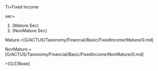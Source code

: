 Ti=Fixed Income

sec=<ol><li>{Mature.Sec}<li>{NonMature.Sec}</ol>

Mature.=[G/ACTUS/Taxonomy/Financial/Basic/FixedIncome/Mature/0.md]

NonMature.=[G/ACTUS/Taxonomy/Financial/Basic/FixedIncome/NonMature/0.md]
  
=[G/Z/Base]